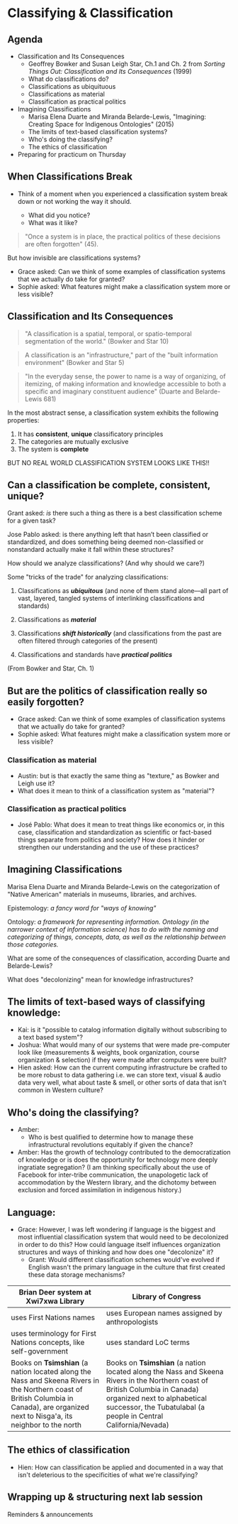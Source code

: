 # Classifying & Classification



## Agenda

- Classification and Its Consequences
	- Geoffrey Bowker and Susan Leigh Star, Ch.1 and Ch. 2 from *Sorting Things Out: Classification and Its Consequences* (1999)
	- What do classifications do?
	- Classifications as ubiquituous
	- Classifications as material
	- Classification as practical politics
- Imagining Classifications
	- Marisa Elena Duarte and Miranda Belarde-Lewis, "Imagining: Creating Space for Indigenous Ontologies" (2015)
	- The limits of text-based classification systems?
	- Who's doing the classifying?
	- The ethics of classification
- Preparing for practicum on Thursday



## When Classifications Break

- Think of a moment when you experienced a classification system break down or not working the way it should. 

	- What did you notice? 
	- What was it like?


> "Once a system is in place, the practical politics of these decisions are often forgotten" (45). 

But how invisible are classifications systems?

- Grace asked: Can we think of some examples of classification systems that we actually do take for granted?
- Sophie asked: What features might make a classification system more or less visible?




## Classification and Its Consequences>"A classification is a spatial, temporal, or spatio-temporal segmentation of the world." (Bowker and Star 10)

> A classification is an "infrastructure," part of the "built information environment" (Bowker and Star 5)

> "In the everyday sense, the power to name is a way of organizing, of itemizing, of making information and knowledge accessible to both a specific and imaginary constituent audience" (Duarte and Belarde-Lewis 681)


In the most abstract sense, a classification system exhibits the following properties:

1. It has **consistent**, **unique** classificatory principles
2. The categories are mutually exclusive
3. The system is **complete**

BUT NO REAL WORLD CLASSIFICATION SYSTEM LOOKS LIKE THIS!! <!-- .element: class="fragment" data-fragment-index="1" -->


## Can a classification be complete, consistent, unique?

Grant asked: *is* there such a thing as there is a best classification scheme for a given task?

Jose Pablo asked: is there anything left that hasn’t been classified or standardized, and does something being deemed non-classified or nonstandard actually make it fall within these structures?


How should we analyze classifications? (And why should we care?)


Some "tricks of the trade" for analyzing classifications:

1. Classifications as ***ubiquitous*** (and none of them stand alone––all part of vast, layered, tangled systems of interlinking classifications and standards)

2. Classifications as ***material***

3. Classifications ***shift historically*** (and classifications from the past are often filtered through categories of the present)

4. Classifications and standards have ***practical politics***

(From Bowker and Star, Ch. 1)


## But are the politics of classification really so easily forgotten?

- Grace asked: Can we think of some examples of classification systems that we actually do take for granted?
- Sophie asked: What features might make a classification system more or less visible?


### Classification as material

- Austin: but is that exactly the same thing as "texture," as Bowker and Leigh use it? 
- What does it mean to think of a classification system as "material"?


### Classification as practical politics

- José Pablo: What does it mean to treat things like economics or, in this case, classification and standardization as scientific or fact-based things separate from politics and society? How does it hinder or strengthen ourunderstanding and the use of these practices?



## Imagining Classifications

Marisa Elena Duarte and Miranda Belarde-Lewis on the categorization of "Native American" materials in museums, libraries, and archives.


Epistemology: *a fancy word for "ways of knowing"* <!-- .element: class="fragment" data-fragment-index="1" -->

Ontology: *a framework for representing information. Ontology (in the narrower context of information science) has to do with the naming and categorizing of things, concepts, data, as well as the relationship between those categories.* <!-- .element: class="fragment" data-fragment-index="2" -->


What are some of the consequences of classification, according Duarte and Belarde-Lewis?


What does "decolonizing" mean for knowledge infrastructures?


## The limits of text-based ways of classifying knowledge:

- Kai: is it "possible to catalog information digitally without subscribing to a text based system"?
- Joshua: What would many of our systems that were made pre-computer look like (measurements & weights, book organization, course organization & selection) if they were made after computers were built?
- Hien asked: How can the current computing infrastructure be crafted to be more robust to datagathering i.e. we can store text, visual & audio data very well, what about taste & smell, orother sorts of data that isn't common in Western cullture?


## Who's doing the classifying?

- Amber: 
	- Who is best qualified to determine how to manage these infrastructural revolutions equitably if given the chance?
- Amber: Has the growth of technology contributed to the democratization of knowledge or is does the opportunity for technology more deeply ingratiate segregation? (I am thinking specifically about the use of Facebook for inter-tribe communication, the unapologetic lack of accommodation by the Western library, and the dichotomy between exclusion and forced assimilation in indigenous history.)


## Language:

- Grace: However, I was left wondering if language is the biggest and most influential classification system that would need to be decolonized in order to do this? How could language itself influences organization structures and ways of thinking and how does one "decolonize" it?
	- Grant: Would different classification schemes would've evolved if English wasn't the primary language in the culture that first created these data storage mechanisms?


| Brian Deer system at Xwi7xwa Library | Library of Congress |
| --- | --- |
| uses First Nations names | uses European names assigned by anthropologists |
| uses terminology for First Nations concepts, like self-government | uses standard LoC terms |
|  Books on **Tsimshian** (a nation located along the Nass and Skeena Rivers in the Northern coast of British Columbia in Canada), are organized next to Nisga'a, its neighbor to the north |  Books on **Tsimshian** (a nation located along the Nass and Skeena Rivers in the Northern coast of British Columbia in Canada) organized next to alphabetical successor, the Tubatulabal (a people in Central California/Nevada) |


## The ethics of classification

- Hien: How can classification be applied and documented in a way that isn't deleterious to thespecificities of what we're classifying?


## Wrapping up & structuring next lab session

Reminders & announcements